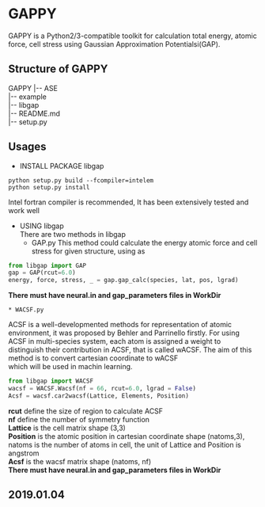 # GAPPY
GAPPY is a Python2/3-compatible toolkit for calculation total energy, atomic force, cell stress using Gaussian Approximation Potentialsi(GAP).
## Structure of GAPPY
GAPPY
|-- ASE   
|-- example    
|-- libgap   
|-- README.md    
|-- setup.py   
  

## Usages
* INSTALL PACKAGE libgap
```shell
python setup.py build --fcompiler=intelem
python setup.py install
```
Intel fortran compiler is recommended, It has been extensively tested and work well
* USING libgap   
There are two methods in libgap
    * GAP.py 
This method could calculate the energy atomic force and cell stress for given structure, using as
``` python
from libgap import GAP  
gap = GAP(rcut=6.0)  
energy, force, stress, _ = gap.gap_calc(species, lat, pos, lgrad)  
```
__There must have neural.in and gap_parameters files in WorkDir__

    * WACSF.py
ACSF is a well-developmented methods for representation of atomic environment, 
it was proposed by Behler and Parrinello firstly. For using ACSF in multi-species system,
each atom is assigned a weight to distinguish their contribution in ACSF, that is called wACSF.
The aim of this method is to convert cartesian coordinate to wACSF  
which will be used in machin learning.
```python
from libgap import WACSF
wacsf = WACSF.Wacsf(nf = 66, rcut=6.0, lgrad = False)
Acsf = wacsf.car2wacsf(Lattice, Elements, Position)
```
__rcut__ define the size of region to calculate ACSF  
__nf__ define the number of symmetry function  
__Lattice__ is the cell matrix shape (3,3)  
__Position__ is the atomic position in cartesian coordinate shape (natoms,3),
natoms is the number of atoms in cell, the unit of Lattice and Position is angstrom  
__Acsf__ is the wacsf matrix shape (natoms, nf)  
__There must have neural.in and gap_parameters files in WorkDir__


## 2019.01.04
